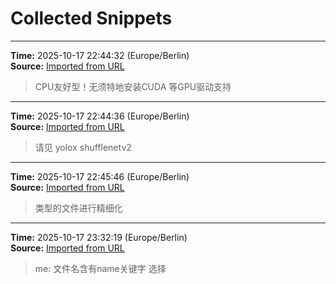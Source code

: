 # Collected Snippets


---
**Time:** 2025-10-17 22:44:32 (Europe/Berlin)  
**Source:** [Imported from URL](https://github.com/kay-cottage/Common_Automated_Scripts_Utils/blob/main/README.md)

> CPU友好型！无须特地安装CUDA 等GPU驱动支持


---
**Time:** 2025-10-17 22:44:36 (Europe/Berlin)  
**Source:** [Imported from URL](https://github.com/kay-cottage/Common_Automated_Scripts_Utils/blob/main/README.md)

> 请见 yolox shufflenetv2


---
**Time:** 2025-10-17 22:45:46 (Europe/Berlin)  
**Source:** [Imported from URL](https://github.com/kay-cottage/Common_Automated_Scripts_Utils/blob/main/README.md)

> 类型的文件进行精细化


---
**Time:** 2025-10-17 23:32:19 (Europe/Berlin)  
**Source:** [Imported from URL](https://github.com/kay-cottage/Common_Automated_Scripts_Utils/blob/main/README.md)

> me: 文件名含有name关键字    选择
